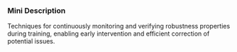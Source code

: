 ### Mini Description

Techniques for continuously monitoring and verifying robustness properties during training, enabling early intervention and efficient correction of potential issues.
